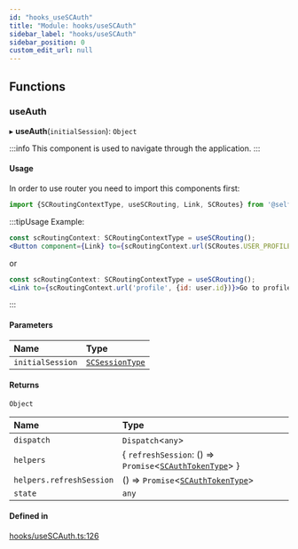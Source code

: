 ```yaml
---
id: "hooks_useSCAuth"
title: "Module: hooks/useSCAuth"
sidebar_label: "hooks/useSCAuth"
sidebar_position: 0
custom_edit_url: null
---
```


## Functions

### useAuth

▸ **useAuth**(`initialSession`): `Object`

:::info
This component is used to navigate through the application.
:::

#### Usage

In order to use router you need to import this components first:

```jsx
import {SCRoutingContextType, useSCRouting, Link, SCRoutes} from '@selfcommunity/core';
````

:::tipUsage Example:

```jsx
const scRoutingContext: SCRoutingContextType = useSCRouting();
<Button component={Link} to={scRoutingContext.url(SCRoutes.USER_PROFILE_ROUTE_NAME, {id: user.id})>Go to profile</Button>
````
or

```jsx
const scRoutingContext: SCRoutingContextType = useSCRouting();
<Link to={scRoutingContext.url('profile', {id: user.id})}>Go to profile</Link>
````
:::

#### Parameters

| Name | Type |
| :------ | :------ |
| `initialSession` | [`SCSessionType`](../interfaces/types_context.SCSessionType) |

#### Returns

`Object`

| Name | Type |
| :------ | :------ |
| `dispatch` | `Dispatch`<`any`\> |
| `helpers` | { `refreshSession`: () => `Promise`<[`SCAuthTokenType`](../interfaces/types_context.SCAuthTokenType)\>  } |
| `helpers.refreshSession` | () => `Promise`<[`SCAuthTokenType`](../interfaces/types_context.SCAuthTokenType)\> |
| `state` | `any` |

#### Defined in

[hooks/useSCAuth.ts:126](https://github.com/selfcommunity/community-ui/blob/80e4c04/packages/sc-core/src/hooks/useSCAuth.ts#L126)
